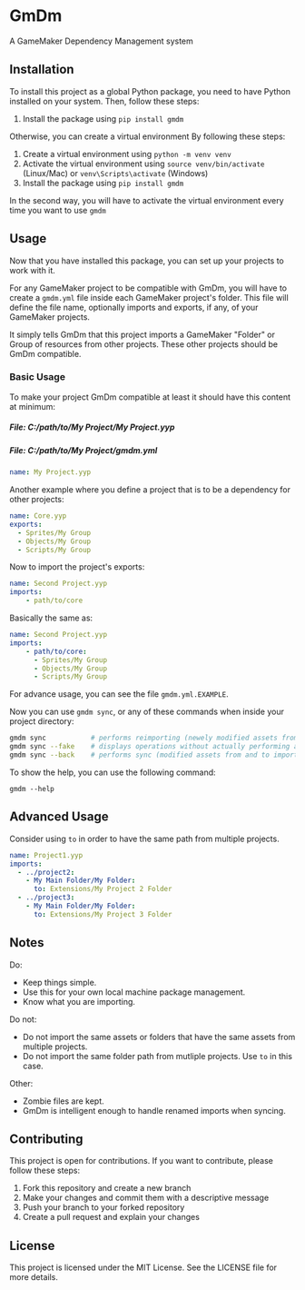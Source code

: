 # GmDm

A GameMaker Dependency Management system

## Installation

To install this project as a global Python package, you need to have Python installed on your system. Then, follow these steps:

1. Install the package using `pip install gmdm`

Otherwise, you can create a virtual environment By following these steps:

1. Create a virtual environment using `python -m venv venv`
2. Activate the virtual environment using `source venv/bin/activate` (Linux/Mac) or `venv\Scripts\activate` (Windows)
3. Install the package using `pip install gmdm`

In the second way, you will have to activate the virtual environment every time you want to use `gmdm`

## Usage

Now that you have installed this package, you can set up your projects to work with it.

For any GameMaker project to be compatible with GmDm, you will have to create a `gmdm.yml` file inside each GameMaker project's folder.
This file will define the file name, optionally imports and exports, if any, of your GameMaker projects.

It simply tells GmDm that this project imports a GameMaker "Folder" or Group of resources from other projects.
These other projects should be GmDm compatible.

### Basic Usage

To make your project GmDm compatible at least it should have this content at minimum:

##### File: C:/path/to/My Project/My Project.yyp
##### File: C:/path/to/My Project/gmdm.yml
```yml
name: My Project.yyp

```

Another example where you define a project that is to be a dependency for other projects:
```yml
name: Core.yyp
exports:
  - Sprites/My Group
  - Objects/My Group
  - Scripts/My Group
```

Now to import the project's exports:

```yml
name: Second Project.yyp
imports:
    - path/to/core
```

Basically the same as:

```yml
name: Second Project.yyp
imports:
    - path/to/core:
      - Sprites/My Group
      - Objects/My Group
      - Scripts/My Group
```

For advance usage, you can see the file `gmdm.yml.EXAMPLE`.

Now you can use `gmdm sync`, or any of these commands when inside your project directory:

```bash
gmdm sync           # performs reimporting (newely modified assets from the imported projects)
gmdm sync --fake    # displays operations without actually performing any.
gmdm sync --back    # performs sync (modified assets from and to imported projects)
```

To show the help, you can use the following command:

`gmdm --help`


## Advanced Usage

Consider using `to` in order to have the same path from multiple projects.

```yml
name: Project1.yyp
imports:
  - ../project2:
    - My Main Folder/My Folder:
      to: Extensions/My Project 2 Folder
  - ../project3:
    - My Main Folder/My Folder:
      to: Extensions/My Project 3 Folder
```

## Notes

Do:

- Keep things simple.
- Use this for your own local machine package management.
- Know what you are importing.

Do not:

- Do not import the same assets or folders that have the same assets from multiple projects.
- Do not import the same folder path from mutliple projects. Use `to` in this case.

Other:

- Zombie files are kept.
- GmDm is intelligent enough to handle renamed imports when syncing.


## Contributing

This project is open for contributions. If you want to contribute, please follow these steps:

1. Fork this repository and create a new branch
2. Make your changes and commit them with a descriptive message
3. Push your branch to your forked repository
4. Create a pull request and explain your changes

## License

This project is licensed under the MIT License. See the LICENSE file for more details.
